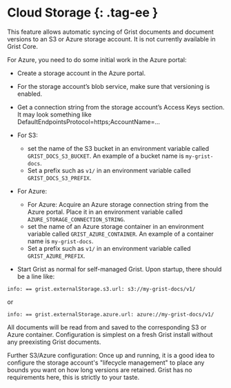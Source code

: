 Cloud Storage {: .tag-ee }
=============

This feature allows automatic syncing of Grist documents and document
versions to an S3 or Azure storage account. It is not currently available
in Grist Core.

For Azure, you need to do some initial work in the Azure portal:

* Create a storage account in the Azure portal.
* For the storage account’s blob service, make sure that versioning is enabled.
* Get a connection string from the storage account’s Access Keys section. It may look something like DefaultEndpointsProtocol=https;AccountName=...

* For S3:
    * set the name of the S3 bucket in an environment variable called `GRIST_DOCS_S3_BUCKET`. An example of a bucket name is `my-grist-docs`.
    * Set a prefix such as `v1/` in an environment variable called `GRIST_DOCS_S3_PREFIX`.
* For Azure:
    * For Azure: Acquire an Azure storage connection string from the Azure portal. Place it in an environment variable called `AZURE_STORAGE_CONNECTION_STRING`. 
    * set the name of an Azure storage container in an environment variable called `GRIST_AZURE_CONTAINER`. An example of a container name is `my-grist-docs`.
    * Set a prefix such as `v1/` in an environment variable called `GRIST_AZURE_PREFIX`.
* Start Grist as normal for self-managed Grist. Upon startup, there should be a line like:

`info: == grist.externalStorage.s3.url: s3://my-grist-docs/v1/`

or

`info: == grist.externalStorage.azure.url: azure://my-grist-docs/v1/`

All documents will be read from and saved to the corresponding S3 or
Azure container. Configuration is simplest on a fresh Grist install
without any preexisting Grist documents.

Further S3/Azure configuration: Once up and running, it is a good idea
to configure the storage account's "lifecycle management" to place any
bounds you want on how long versions are retained. Grist has no
requirements here, this is strictly to your taste.

